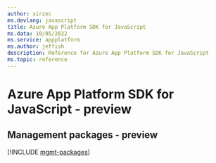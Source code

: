 ```yaml
---
author: xirzec
ms.devlang: javascript
title: Azure App Platform SDK for JavaScript
ms.data: 10/05/2022
ms.service: appplatform
ms.author: jeffish
description: Reference for Azure App Platform SDK for JavaScript
ms.topic: reference
---
```

# Azure App Platform SDK for JavaScript - preview

## Management packages - preview
[!INCLUDE [mgmt-packages](app-platform-mgmt-index.md)]